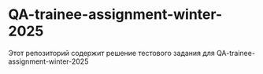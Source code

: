 # QA-trainee-assignment-winter-2025
Этот репозиторий содержит решение тестового задания для QA-trainee-assignment-winter-2025
